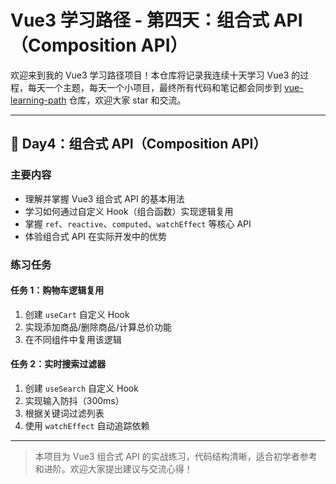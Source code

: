 # Vue3 学习路径 - 第四天：组合式 API（Composition API）

欢迎来到我的 Vue3 学习路径项目！本仓库将记录我连续十天学习 Vue3 的过程，每天一个主题，每天一个小项目，最终所有代码和笔记都会同步到 [vue-learning-path](https://github.com/jiaaaa26/vue-learning-path) 仓库，欢迎大家 star 和交流。

---

## 📅 Day4：组合式 API（Composition API）

### 主要内容

- 理解并掌握 Vue3 组合式 API 的基本用法
- 学习如何通过自定义 Hook（组合函数）实现逻辑复用
- 掌握 `ref`、`reactive`、`computed`、`watchEffect` 等核心 API
- 体验组合式 API 在实际开发中的优势

### 练习任务

#### 任务 1：购物车逻辑复用

1. 创建 `useCart` 自定义 Hook
2. 实现添加商品/删除商品/计算总价功能
3. 在不同组件中复用该逻辑

#### 任务 2：实时搜索过滤器

1. 创建 `useSearch` 自定义 Hook
2. 实现输入防抖（300ms）
3. 根据关键词过滤列表
4. 使用 `watchEffect` 自动追踪依赖

---

> 本项目为 Vue3 组合式 API 的实战练习，代码结构清晰，适合初学者参考和进阶。欢迎大家提出建议与交流心得！

